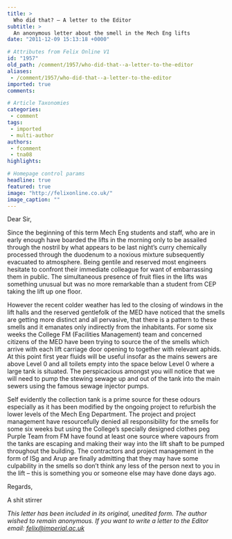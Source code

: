 ```yaml
---
title: >
  Who did that? – A letter to the Editor
subtitle: >
  An anonymous letter about the smell in the Mech Eng lifts
date: "2011-12-09 15:13:18 +0000"

# Attributes from Felix Online V1
id: "1957"
old_path: /comment/1957/who-did-that--a-letter-to-the-editor
aliases:
 - /comment/1957/who-did-that--a-letter-to-the-editor
imported: true
comments:

# Article Taxonomies
categories:
 - comment
tags:
 - imported
 - multi-author
authors:
 - fcomment
 - tna08
highlights:

# Homepage control params
headline: true
featured: true
image: "http://felixonline.co.uk/"
image_caption: ""
---
```


Dear Sir,

Since the beginning of this term Mech Eng students and staff, who are in early enough have boarded the lifts in the morning only to be assailed through the nostril by what appears to be last night’s curry chemically processed through the duodenum to a noxious mixture subsequently evacuated to atmosphere. Being gentile and reserved most engineers hesitate to confront their immediate colleague for want of embarrassing them in public. The simultaneous presence of fruit flies in the lifts was something unusual but was no more remarkable than a student from CEP taking the lift up one floor.

 However the recent colder weather has led to the closing of windows in the lift halls and the reserved gentlefolk of the MED have noticed that the smells are getting more distinct and all pervasive, that there is a pattern to these smells and it emanates only indirectly from the inhabitants. For some six weeks the College FM (Facilities Management) team and concerned citizens of the MED have been trying to source the of the smells which arrive with each lift carriage door opening to together with relevant aphids. At this point first year fluids will be useful insofar as the mains sewers are above Level 0 and all toilets empty into the space below Level 0 where a large tank is situated. The perspicacious amongst you will notice that we will need to pump the stewing sewage up and out of the tank into the main sewers using the famous sewage injector pumps.

 Self evidently the collection tank is a prime source for these odours especially as it has been modified by the ongoing project to refurbish the lower levels of the Mech Eng Department. The project and project management have resourcefully denied all responsibility for the smells for some six weeks but using the College’s specially designed clothes peg Purple Team from FM have found at least one source where vapours from the tanks are escaping and making their way into the lift shaft to be pumped throughout the building. The contractors and project management in the form of ISg and Arup are finally admitting that they may have some culpability in the smells so don’t think any less of the person next to you in the lift – this is something you or someone else may have done days ago.

Regards,

A shit stirrer

_This letter has been included in its original, unedited form. The author wished to remain anonymous. If you want to write a letter to the Editor email: [felix@imperial.ac.uk](mailto:felix@imperial.ac.uk?subject=Letter%20to%20the%20Editor)_
